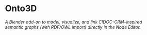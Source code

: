 # Onto3D
*A Blender add-on to model, visualize, and link CIDOC-CRM–inspired semantic graphs (with RDF/OWL import) directly in the Node Editor.*
